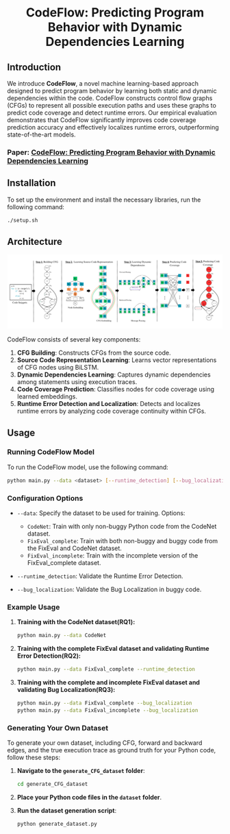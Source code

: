 <div align="center">

# CodeFlow: Predicting Program Behavior with Dynamic Dependencies Learning
<!-- [![arXiv](https://img.shields.io/badge/arXiv-2305.06156-b31b1b.svg)](https://arxiv.org/abs/2305.06156) -->

</div>

## Introduction

We introduce **CodeFlow**, a novel machine learning-based approach designed to predict program behavior by learning both static and dynamic dependencies within the code. CodeFlow constructs control flow graphs (CFGs) to represent all possible execution paths and uses these graphs to predict code coverage and detect runtime errors. Our empirical evaluation demonstrates that CodeFlow significantly improves code coverage prediction accuracy and effectively localizes runtime errors, outperforming state-of-the-art models.

### Paper: [CodeFlow: Predicting Program Behavior with Dynamic Dependencies Learning]()

## Installation

To set up the environment and install the necessary libraries, run the following command:

```sh
./setup.sh
```

## Architecture
<img src="img/architecture.png">

CodeFlow consists of several key components:
1. **CFG Building**: Constructs CFGs from the source code.
2. **Source Code Representation Learning**: Learns vector representations of CFG nodes using BiLSTM.
3. **Dynamic Dependencies Learning**: Captures dynamic dependencies among statements using execution traces.
4. **Code Coverage Prediction**: Classifies nodes for code coverage using learned embeddings.
5. **Runtime Error Detection and Localization**: Detects and localizes runtime errors by analyzing code coverage continuity within CFGs.

## Usage

### Running CodeFlow Model

To run the CodeFlow model, use the following command:

```sh
python main.py --data <dataset> [--runtime_detection] [--bug_localization]
```

### Configuration Options

- `--data`: Specify the dataset to be used for training. Options:
  - `CodeNet`: Train with only non-buggy Python code from the CodeNet dataset.
  - `FixEval_complete`: Train with both non-buggy and buggy code from the FixEval and CodeNet dataset.
  - `FixEval_incomplete`: Train with the incomplete version of the FixEval_complete dataset.

- `--runtime_detection`: Validate the Runtime Error Detection.

- `--bug_localization`: Validate the Bug Localization in buggy code.

### Example Usage

1. **Training with the CodeNet dataset(RQ1):**
    ```sh
    python main.py --data CodeNet
    ```

2. **Training with the complete FixEval dataset and validating Runtime Error Detection(RQ2):**
    ```sh
    python main.py --data FixEval_complete --runtime_detection
    ```

3. **Training with the complete and incomplete FixEval dataset and validating Bug Localization(RQ3):**
    ```sh
    python main.py --data FixEval_complete --bug_localization
    python main.py --data FixEval_incomplete --bug_localization
    ```
### Generating Your Own Dataset

To generate your own dataset, including CFG, forward and backward edges, and the true execution trace as ground truth for your Python code, follow these steps:

1. **Navigate to the `generate_CFG_dataset` folder**:
    ```sh
    cd generate_CFG_dataset
    ```

2. **Place your Python code files in the `dataset` folder**.

3. **Run the dataset generation script**:
    ```sh
    python generate_dataset.py
    ```
